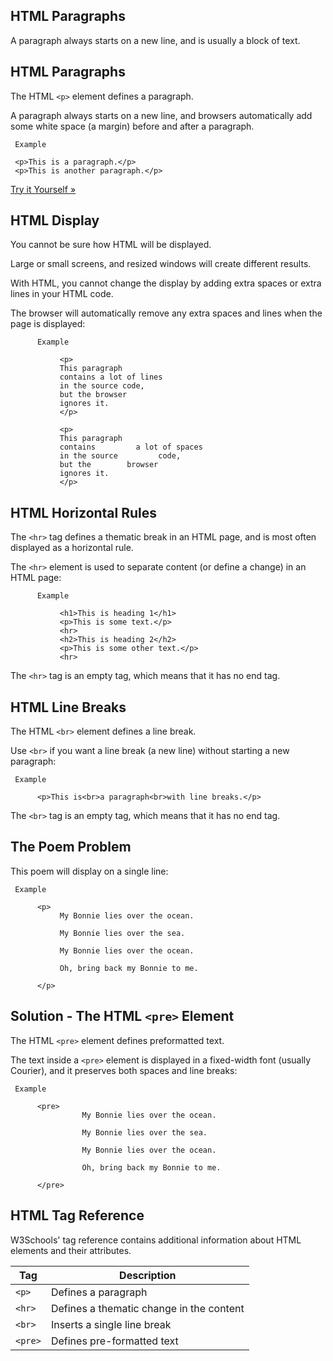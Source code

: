 HTML Paragraphs
---

A paragraph always starts on a new line, and is usually a block of text.











HTML Paragraphs
---
The HTML `<p>` element defines a paragraph.

A paragraph always starts on a new line, and browsers automatically add some white space (a margin) before and after a paragraph.

     Example
     
     <p>This is a paragraph.</p>
     <p>This is another paragraph.</p>


[Try it Yourself »](https://www.w3schools.com/html/tryit.asp?filename=tryhtml_paragraphs1)


HTML Display
---
You cannot be sure how HTML will be displayed.

Large or small screens, and resized windows will create different results.

With HTML, you cannot change the display by adding extra spaces or extra lines in your HTML code.

The browser will automatically remove any extra spaces and lines when the page is displayed:



          Example
          
               <p>
               This paragraph
               contains a lot of lines
               in the source code,
               but the browser
               ignores it.
               </p>
               
               <p>
               This paragraph
               contains         a lot of spaces
               in the source         code,
               but the        browser
               ignores it.
               </p>






HTML Horizontal Rules
---
The `<hr>` tag defines a thematic break in an HTML page, and is most often displayed as a horizontal rule.

The `<hr>` element is used to separate content (or define a change) in an HTML page:

          Example
               
               <h1>This is heading 1</h1>
               <p>This is some text.</p>
               <hr>
               <h2>This is heading 2</h2>
               <p>This is some other text.</p>
               <hr>

The `<hr>` tag is an empty tag, which means that it has no end tag.





HTML Line Breaks
---
The HTML `<br>` element defines a line break.

Use `<br>` if you want a line break (a new line) without starting a new paragraph:


     Example
     
          <p>This is<br>a paragraph<br>with line breaks.</p>

The `<br>` tag is an empty tag, which means that it has no end tag.






The Poem Problem
---
This poem will display on a single line:

     Example
     
          <p>
               My Bonnie lies over the ocean.
               
               My Bonnie lies over the sea.
               
               My Bonnie lies over the ocean.
               
               Oh, bring back my Bonnie to me.
               
          </p>





Solution - The HTML `<pre>` Element
---
The HTML `<pre>` element defines preformatted text.

The text inside a `<pre>` element is displayed in a fixed-width font (usually Courier), and it preserves both spaces and line breaks:

     Example
     
          <pre>
                    My Bonnie lies over the ocean.
                    
                    My Bonnie lies over the sea.
                    
                    My Bonnie lies over the ocean.
                    
                    Oh, bring back my Bonnie to me.
                    
          </pre>





HTML Tag Reference
---
W3Schools' tag reference contains additional information about HTML elements and their attributes.



|Tag|Description|
|-|-|
|`<p>`|Defines a paragraph|
|`<hr>`|Defines a thematic change in the content|
|`<br>`|Inserts a single line break|
|`<pre>`|Defines pre-formatted text|

